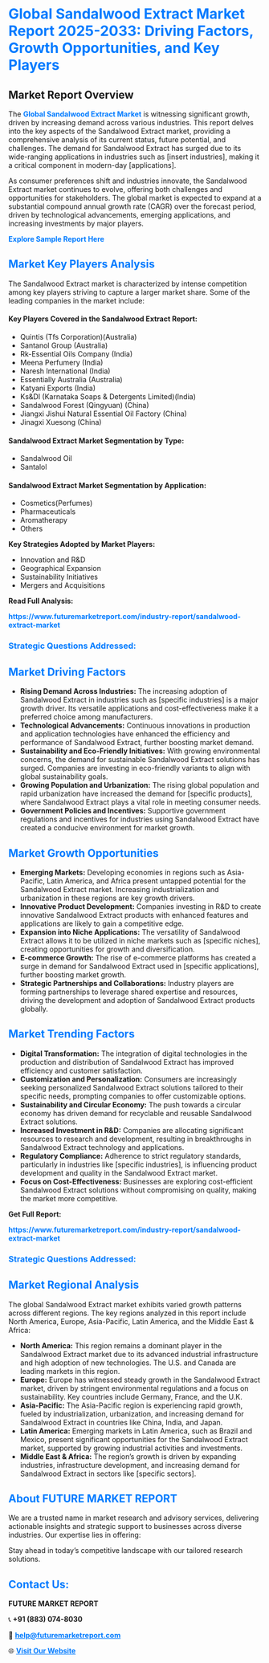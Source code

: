 <h1 style="color: #007BFF;">Global Sandalwood Extract Market Report 2025-2033: Driving Factors, Growth Opportunities, and Key Players</h1>

<section id="overview">
<h2>Market Report Overview</h2>
<p>The <a href="https://www.futuremarketreport.com/industry-report/sandalwood-extract-market" style="color: #007BFF; text-decoration: none;"><strong>Global Sandalwood Extract Market</strong></a> is witnessing significant growth, driven by increasing demand across various industries. This report delves into the key aspects of the Sandalwood Extract market, providing a comprehensive analysis of its current status, future potential, and challenges. The demand for Sandalwood Extract has surged due to its wide-ranging applications in industries such as [insert industries], making it a critical component in modern-day [applications].</p>
<p>As consumer preferences shift and industries innovate, the Sandalwood Extract market continues to evolve, offering both challenges and opportunities for stakeholders. The global market is expected to expand at a substantial compound annual growth rate (CAGR) over the forecast period, driven by technological advancements, emerging applications, and increasing investments by major players.</p>
</section>

<section id="overview">
<p><a href="https://www.futuremarketreport.com/request-sample/reportId=30760" style="color: #007BFF; text-decoration: none;"><strong>Explore Sample Report Here</strong></a></p>
</section>

<section id="key-players">
<h2 style="color: #007BFF;">Market Key Players Analysis</h2>
<p>The Sandalwood Extract market is characterized by intense competition among key players striving to capture a larger market share. Some of the leading companies in the market include:</p>
<h4>Key Players Covered in the Sandalwood Extract Report:</h4>
<ul><li>Quintis (Tfs Corporation)(Australia)</li><li>Santanol Group (Australia)</li><li>Rk-Essential Oils Company (India)</li><li>Meena Perfumery (India)</li><li>Naresh International (India)</li><li>Essentially Australia (Australia)</li><li>Katyani Exports (India)</li><li>Ks&amp;Dl (Karnataka Soaps &amp; Detergents Limited)(India)</li><li>Sandalwood Forest (Qingyuan) (China)</li><li>Jiangxi Jishui Natural Essential Oil Factory (China)</li><li>Jinagxi Xuesong (China)</li></ul>
<h4>Sandalwood Extract Market Segmentation by Type:</h4>
<ul><li>Sandalwood Oil</li><li>Santalol</li></ul>

<h4>Sandalwood Extract Market Segmentation by Application:</h4>
<ul><li>Cosmetics(Perfumes)</li><li>Pharmaceuticals</li><li>Aromatherapy</li><li>Others</li></ul>
<p><strong>Key Strategies Adopted by Market Players:</strong></p>
<ul>
<li>Innovation and R&D</li>
<li>Geographical Expansion</li>
<li>Sustainability Initiatives</li>
<li>Mergers and Acquisitions</li>
</ul>
</section>

<section>
<p><strong>Read Full Analysis: </strong></p><a href="https://www.futuremarketreport.com/industry-report/sandalwood-extract-market" style="color: #007BFF; text-decoration: none;"><strong>https://www.futuremarketreport.com/industry-report/sandalwood-extract-market</strong></a>
<h3 style="color: #007BFF;">Strategic Questions Addressed:</h3>
</section>

<section id="driving-factors">
<h2 style="color: #007BFF;">Market Driving Factors</h2>
<ul>
<li><strong>Rising Demand Across Industries:</strong> The increasing adoption of Sandalwood Extract in industries such as [specific industries] is a major growth driver. Its versatile applications and cost-effectiveness make it a preferred choice among manufacturers.</li>
<li><strong>Technological Advancements:</strong> Continuous innovations in production and application technologies have enhanced the efficiency and performance of Sandalwood Extract, further boosting market demand.</li>
<li><strong>Sustainability and Eco-Friendly Initiatives:</strong> With growing environmental concerns, the demand for sustainable Sandalwood Extract solutions has surged. Companies are investing in eco-friendly variants to align with global sustainability goals.</li>
<li><strong>Growing Population and Urbanization:</strong> The rising global population and rapid urbanization have increased the demand for [specific products], where Sandalwood Extract plays a vital role in meeting consumer needs.</li>
<li><strong>Government Policies and Incentives:</strong> Supportive government regulations and incentives for industries using Sandalwood Extract have created a conducive environment for market growth.</li>
</ul>
</section>

<section id="growth-opportunities">
<h2 style="color: #007BFF;">Market Growth Opportunities</h2>
<ul>
<li><strong>Emerging Markets:</strong> Developing economies in regions such as Asia-Pacific, Latin America, and Africa present untapped potential for the Sandalwood Extract market. Increasing industrialization and urbanization in these regions are key growth drivers.</li>
<li><strong>Innovative Product Development:</strong> Companies investing in R&D to create innovative Sandalwood Extract products with enhanced features and applications are likely to gain a competitive edge.</li>
<li><strong>Expansion into Niche Applications:</strong> The versatility of Sandalwood Extract allows it to be utilized in niche markets such as [specific niches], creating opportunities for growth and diversification.</li>
<li><strong>E-commerce Growth:</strong> The rise of e-commerce platforms has created a surge in demand for Sandalwood Extract used in [specific applications], further boosting market growth.</li>
<li><strong>Strategic Partnerships and Collaborations:</strong> Industry players are forming partnerships to leverage shared expertise and resources, driving the development and adoption of Sandalwood Extract products globally.</li>
</ul>
</section>

<section id="trending-factors">
<h2 style="color: #007BFF;">Market Trending Factors</h2>
<ul>
<li><strong>Digital Transformation:</strong> The integration of digital technologies in the production and distribution of Sandalwood Extract has improved efficiency and customer satisfaction.</li>
<li><strong>Customization and Personalization:</strong> Consumers are increasingly seeking personalized Sandalwood Extract solutions tailored to their specific needs, prompting companies to offer customizable options.</li>
<li><strong>Sustainability and Circular Economy:</strong> The push towards a circular economy has driven demand for recyclable and reusable Sandalwood Extract solutions.</li>
<li><strong>Increased Investment in R&D:</strong> Companies are allocating significant resources to research and development, resulting in breakthroughs in Sandalwood Extract technology and applications.</li>
<li><strong>Regulatory Compliance:</strong> Adherence to strict regulatory standards, particularly in industries like [specific industries], is influencing product development and quality in the Sandalwood Extract market.</li>
<li><strong>Focus on Cost-Effectiveness:</strong> Businesses are exploring cost-efficient Sandalwood Extract solutions without compromising on quality, making the market more competitive.</li>
</ul>
</section>

<section>
<p><strong>Get Full Report: </strong></p><a href="https://www.futuremarketreport.com/industry-report/sandalwood-extract-market" style="color: #007BFF; text-decoration: none;"><strong>https://www.futuremarketreport.com/industry-report/sandalwood-extract-market</strong></a>
<h3 style="color: #007BFF;">Strategic Questions Addressed:</h3>
</section>


<section id="regional-analysis">
<h2 style="color: #007BFF;">Market Regional Analysis</h2>
<p>The global Sandalwood Extract market exhibits varied growth patterns across different regions. The key regions analyzed in this report include North America, Europe, Asia-Pacific, Latin America, and the Middle East & Africa:</p>
<ul>
<li><strong>North America:</strong> This region remains a dominant player in the Sandalwood Extract market due to its advanced industrial infrastructure and high adoption of new technologies. The U.S. and Canada are leading markets in this region.</li>
<li><strong>Europe:</strong> Europe has witnessed steady growth in the Sandalwood Extract market, driven by stringent environmental regulations and a focus on sustainability. Key countries include Germany, France, and the U.K.</li>
<li><strong>Asia-Pacific:</strong> The Asia-Pacific region is experiencing rapid growth, fueled by industrialization, urbanization, and increasing demand for Sandalwood Extract in countries like China, India, and Japan.</li>
<li><strong>Latin America:</strong> Emerging markets in Latin America, such as Brazil and Mexico, present significant opportunities for the Sandalwood Extract market, supported by growing industrial activities and investments.</li>
<li><strong>Middle East & Africa:</strong> The region’s growth is driven by expanding industries, infrastructure development, and increasing demand for Sandalwood Extract in sectors like [specific sectors].</li>
</ul>
</section>

<footer>
<h2 style="color: #007BFF;">About FUTURE MARKET REPORT</h2>
<p>We are a trusted name in market research and advisory services, delivering actionable insights and strategic support to businesses across diverse industries. Our expertise lies in offering:</p>

<p>Stay ahead in today’s competitive landscape with our tailored research solutions.</p>

<h2 style="color: #007BFF;">Contact Us:</h2>
<p><strong>FUTURE MARKET REPORT</strong></p>
<p>📞 <strong>+91 (883) 074-8030</strong></p>
<p>📧 <strong><a href="mailto:help@futuremarketreport.com" style="color: #007BFF;">help@futuremarketreport.com</a></strong></p>
<p>🌐 <strong><a href="https://www.futuremarketreport.com/" style="color: #007BFF;">Visit Our Website</a></strong></p>
</footer>